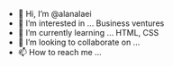 - 👋 Hi, I’m @alanalaei
- 👀 I’m interested in ... Business ventures
- 🌱 I’m currently learning ... HTML, CSS
- 💞️ I’m looking to collaborate on ...
- 📫 How to reach me ...

<!---
alanalaei/alanalaei is a ✨ special ✨ repository because its `README.md` (this file) appears on your GitHub profile.
You can click the Preview link to take a look at your changes.
--->
